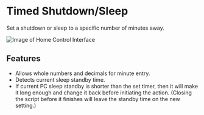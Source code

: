 # Timed Shutdown/Sleep
Set a shutdown or sleep to a specific number of minutes away.

![Image of Home Control Interface](https://i.imgur.com/5QFclhr.png)

## Features
* Allows whole numbers and decimals for minute entry.
* Detects current sleep standby time.
* If current PC sleep standby is shorter than the set timer, then it will make it long enough and change it back before initiating the action. (Closing the script before it finishes will leave the standby time on the new setting.)
